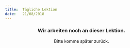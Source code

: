 ```yaml
---
title:  Tägliche Lektion
date:   21/08/2018
---
```


### <center>Wir arbeiten noch an dieser Lektion.</center>
<center>Bitte komme später zurück.</center>
